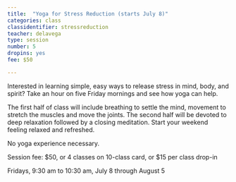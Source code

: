 ```yaml
---
title:  "Yoga for Stress Reduction (starts July 8)"
categories: class
classidentifier: stressreduction
teacher: delavega
type: session
number: 5
dropins: yes
fee: $50

---
```

Interested in learning simple, easy ways to release stress in mind, body, and spirit?
Take an hour on five Friday mornings and see how yoga can help.

The first half of class will include breathing to settle the mind, movement to stretch
the muscles and move the joints. The second half will be devoted to deep relaxation
followed by a closing meditation. Start your weekend feeling relaxed and refreshed.

No yoga experience necessary.

Session fee: $50, or 4 classes on 10-class card, or $15 per class drop-in

Fridays, 9:30 am to 10:30 am, July 8 through August 5
